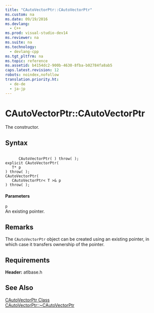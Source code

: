 ```yaml
---
title: "CAutoVectorPtr::CAutoVectorPtr"
ms.custom: na
ms.date: 09/19/2016
ms.devlang: 
  - C++
ms.prod: visual-studio-dev14
ms.reviewer: na
ms.suite: na
ms.technology: 
  - devlang-cpp
ms.tgt_pltfrm: na
ms.topic: reference
ms.assetid: b4154dc2-900b-4630-8fba-b02784fa8ab5
caps.latest.revision: 12
robots: noindex,nofollow
translation.priority.ht: 
  - de-de
  - ja-jp
---
```

# CAutoVectorPtr::CAutoVectorPtr
The constructor.  
  
## Syntax  
  
```  
  
      CAutoVectorPtr( ) throw( );   
explicit CAutoVectorPtr(  
   T* p   
) throw( );  
CAutoVectorPtr(  
   CAutoVectorPtr< T >& p   
) throw( );  
```  
  
#### Parameters  
 `p`  
 An existing pointer.  
  
## Remarks  
 The `CAutoVectorPtr` object can be created using an existing pointer, in which case it transfers ownership of the pointer.  
  
## Requirements  
 **Header:** atlbase.h  
  
## See Also  
 [CAutoVectorPtr Class](../vs140/CAutoVectorPtr-Class.md)   
 [CAutoVectorPtr::~CAutoVectorPtr](../vs140/CAutoVectorPtr--~CAutoVectorPtr.md)